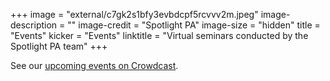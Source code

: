 +++
image = "external/c7gk2s1bfy3evbdcpf5rcvvv2m.jpeg"
image-description = ""
image-credit = "Spotlight PA"
image-size = "hidden"
title = "Events"
kicker = "Events"
linktitle = "Virtual seminars conducted by the Spotlight PA team"
+++

See our [upcoming events on Crowdcast](/events/).
